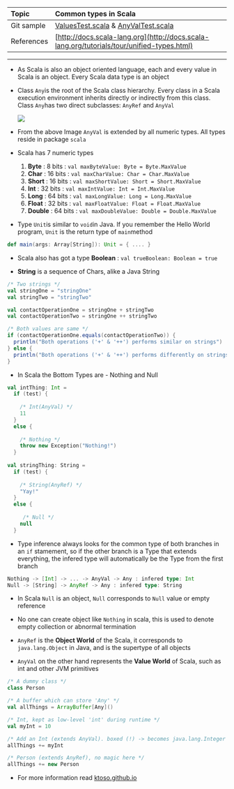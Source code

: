 | Topic | Common types in Scala |
| :--- | :--- |
| Git sample | [ValuesTest.scala](https://github.com/inbravo/scala-src/blob/master/src/main/scala/com/inbravo/lang/ValuesTest.scala) & [AnyValTest.scala](https://github.com/inbravo/scala-src/blob/master/src/main/scala/com/inbravo/lang/AnyValTest.scala)  |
| References | [http://docs.scala-lang.org](http://docs.scala-lang.org/tutorials/tour/unified-types.html) |

---
  
* As Scala is also an object oriented language, each and every value in Scala is an object. Every Scala data type is an object

* Class `Any`is the root of the Scala class hierarchy. Every class in a Scala execution environment inherits directly or indirectly from this class. Class `Any`has two direct subclasses: `AnyRef` and `AnyVal`

  ![](/assets/m-2/types.png)

* From the above Image `AnyVal` is extended by all numeric types. All types reside in package `scala`

* Scala has 7 numeric types  
  1. **Byte**       : 8 bits  :   `val maxByteValue: Byte = Byte.MaxValue`  
  2. **Char**       : 16 bits :   `val maxCharValue: Char = Char.MaxValue`  
  3. **Short**      : 16 bits :   `val maxShortValue: Short = Short.MaxValue`  
  4. **Int**        : 32 bits :   `val maxIntValue: Int = Int.MaxValue`  
  5. **Long**       : 64 bits :   `val maxLongValue: Long = Long.MaxValue`  
  6. **Float**      : 32 bits :   `val maxFloatValue: Float = Float.MaxValue`  
  7. **Double**     : 64 bits :   `val maxDoubleValue: Double = Double.MaxValue`

* Type `Unit`is similar to `void`in Java. If you remember the Hello World program, `Unit` is the return type of `main`method

```scala
def main(args: Array[String]): Unit = { .... }
```

* Scala also has got a type **Boolean** :    `val trueBoolean: Boolean = true`

* **String** is a sequence of Chars, alike a Java String

```scala
/* Two strings */
val stringOne = "stringOne"
val stringTwo = "stringTwo"

val contactOperationOne = stringOne + stringTwo
val contactOperationTwo = stringOne ++ stringTwo

/* Both values are same */
if (contactOperationOne.equals(contactOperationTwo)) {
  println("Both operations ('+' & '++') performs similar on strings")
} else {
  println("Both operations ('+' & '++') performs differently on strings")
}

```

* In Scala the Bottom Types are - Nothing and Null

```scala
val intThing: Int =
  if (test) {
  
    /* Int(AnyVal) */
    11                             
  }
  else {
  
    /* Nothing */ 
    throw new Exception("Nothing!") 
  }
    
val stringThing: String =
  if (test) {
  
    /* String(AnyRef) */
    "Yay!"  
  }
  else {
  
     /* Null */ 
  	null    
  }
```
* Type inference always looks for the common type of both branches in an `if` stamement, so if the other branch is a Type that extends everything, the infered type will automatically be the Type from the first branch

```scala
Nothing -> [Int] -> ... -> AnyVal -> Any : infered type: Int
Null -> [String] -> AnyRef -> Any : infered type: String
```

* In Scala `Null` is an object, `Null` corresponds to `Null` value or empty reference

* No one can create object like `Nothing` in scala, this is used to denote empty collection or abnormal termination

* `AnyRef` is the **Object World** of the Scala, it corresponds to `java.lang.Object` in Java, and is the supertype of all objects

* `AnyVal` on the other hand represents the **Value World** of Scala, such as int and other JVM primitives

```scala
/* A dummy class */
class Person

/* A buffer which can store 'Any' */
val allThings = ArrayBuffer[Any]()

/* Int, kept as low-level 'int' during runtime */
val myInt = 10

/* Add an Int (extends AnyVal). boxed (!) -> becomes java.lang.Integer in the collection */
allThings += myInt

/* Person (extends AnyRef), no magic here */
allThings += new Person
 ```
 
* For more information read [ktoso.github.io](http://ktoso.github.io/scala-types-of-types)
